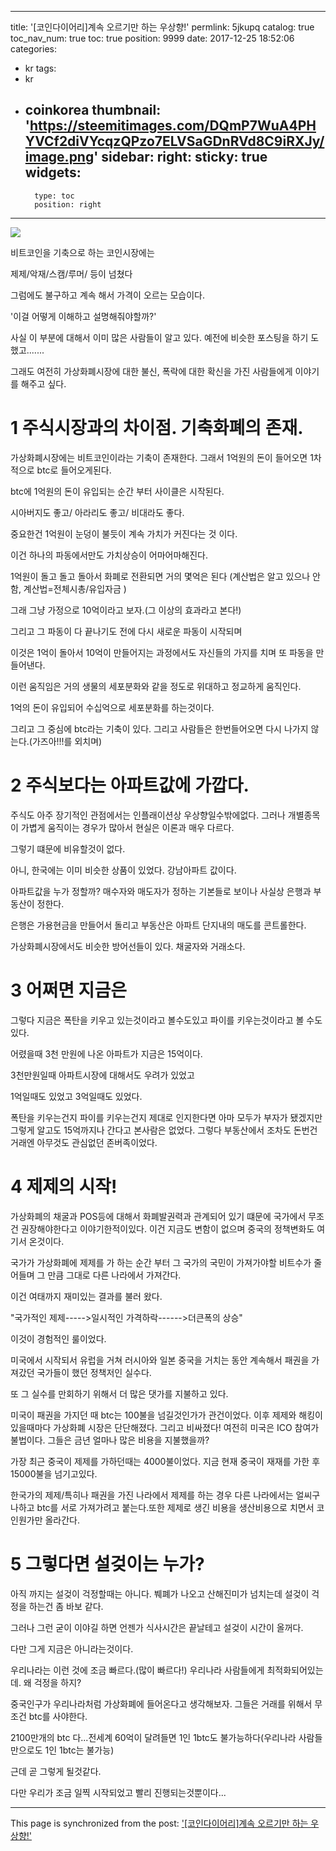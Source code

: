 
---
title: '[코인다이어리]계속 오르기만 하는 우상향!'
permlink: 5jkupq
catalog: true
toc_nav_num: true
toc: true
position: 9999
date: 2017-12-25 18:52:06
categories:
- kr
tags:
- kr
- coinkorea
thumbnail: 'https://steemitimages.com/DQmP7WuA4PHYVCf2diVYcqzQPzo7ELVSaGDnRVd8C9iRXJy/image.png'
sidebar:
    right:
        sticky: true
widgets:
    -
        type: toc
        position: right
---


![](https://steemitimages.com/DQmP7WuA4PHYVCf2diVYcqzQPzo7ELVSaGDnRVd8C9iRXJy/image.png)

비트코인을 기축으로 하는 코인시장에는 

제제/악재/스캠/루머/ 등이 넘쳤다

그럼에도 불구하고 계속 해서 가격이 오르는 모습이다.

'이걸 어떻게 이해하고 설명해줘야할까?'

사실 이 부분에 대해서 이미 많은 사람들이 알고 있다. 예전에 비슷한 포스팅을 하기 도했고.......

그래도 여전히 가상화폐시장에 대한 불신, 폭락에 대한 확신을 가진 사람들에게 이야기를 해주고 싶다.

# 1 주식시장과의 차이점. 기축화폐의 존재.

가상화폐시장에는 비트코인이라는 기축이 존재한다. 그래서 1억원의 돈이 들어오면 1차적으로 btc로 들어오게된다.

btc에 1억원의 돈이 유입되는 순간 부터 사이클은 시작된다.

시아버지도 좋고/ 아라리도 좋고/ 비대라도 좋다.

중요한건 1억원이 눈덩이 불듯이 계속 가치가 커진다는 것 이다.

이건 하나의 파동에서만도 가치상승이 어마어마해진다.

1억원이 돌고 돌고 돌아서 화폐로 전환되면 거의 몇억은 된다
(계산법은 알고 있으나 안함, 계산법=전체시총/유입자금 )

그래 그냥 가정으로 10억이라고 보자.(그 이상의 효과라고 본다!)

그리고 그 파동이 다 끝나기도 전에 다시 새로운 파동이 시작되며

이것은 1억이 돌아서 10억이 만들어지는 과정에서도 자신들의 가지를 치며 또 파동을 만들어낸다. 

이런 움직임은 거의 생물의 세포분화와 같을 정도로 위대하고 정교하게 움직인다.

1억의 돈이 유입되어 수십억으로 세포분화를 하는것이다.

그리고 그 중심에 btc라는 기축이 있다. 그리고 사람들은 한번들어오면 다시 나가지 않는다.(가즈아!!!를 외치며)

# 2 주식보다는 아파트값에 가깝다.

주식도 아주 장기적인 관점에서는 인플래이션상 우상향일수밖에없다. 그러나 개별종목이 가볍게 움직이는 경우가 많아서 현실은 이론과 매우 다르다.

그렇기 떄문에 비유할것이 없다.

아니, 한국에는 이미 비슷한 상품이 있었다. 강남아파트 값이다.

아파트값을 누가 정할까? 매수자와 매도자가 정하는 기본들로 보이나 사실상 은행과 부동산이 정한다.

은행은 가용현금을 만들어서 돌리고 부동산은 아파트 단지내의 매도를 콘트롤한다.

가상화폐시장에서도 비슷한 방어선들이 있다. 채굴자와 거래소다. 

# 3 어쩌면 지금은 

그렇다 지금은 폭탄을 키우고 있는것이라고 볼수도있고 파이를 키우는것이라고 볼 수도있다.

어렸을때 3천 만원에 나온 아파트가 지금은 15억이다.

3천만원일때 아파트시장에 대해서도 우려가 있었고

1억일때도 있었고 3억일때도 있었다.

폭탄을 키우는건지 파이를 키우는건지 제대로 인지한다면 아마 모두가 부자가 됐겠지만 그렇게 알고도 15억까지나 간다고 본사람은 없었다. 그렇다 부동산에서 조차도 돈번건 거래엔 아무것도 관심없던 존버족이었다.

# 4 제제의 시작!

가상화폐의 채굴과 POS등에 대해서 화폐발권력과 관계되어 있기 떄문에 국가에서 무조건 권장해야한다고 이야기한적이있다. 이건 지금도 변함이 없으며 중국의 정책변화도 여기서 온것이다.

국가가 가상화폐에 제제를 가 하는 순간 부터 그 국가의 국민이 가져가야할 비트수가 줄어들며 그 만큼 그대로 다른 나라에서 가져간다.

이건 여태까지 재미있는 결과를 불러 왔다.

"국가적인 제제----->일시적인 가격하락------>더큰폭의 상승"

이것이 경험적인 룰이었다.

미국에서 시작되서 유럽을 거쳐 러시아와 일본 중국을 거치는 동안 계속해서 패권을 가져갔던 국가들이 했던 정책저인 실수다.

또 그 실수를 만회하기 위해서 더 많은 댓가를 지불하고 있다.

미국이 패권을 가지던 때 btc는 100불을 넘길것인가가 관건이었다.  이후 제제와 해킹이 있을때마다 가상화폐 시장은 단단해졌다. 그리고 비싸졌다! 여전히 미국은 ICO 참여가 불법이다. 그들은 금년 얼마나 많은 비용을 지불했을까?

가장 최근 중국이 제제를 가하던때는 4000불이었다. 지금 현재 중국이 재재를 가한 후 15000불을 넘기고있다.

한국가의 제제/특히나 패권을 가진 나라에서 제제를 하는 경우 다른 나라에서는 얼씨구나하고 btc를 서로 가져가려고 붙는다.또한 제제로 생긴 비용을 생산비용으로 치면서 코인원가만 올라간다.

# 5 그렇다면 설겆이는 누가?
아직 까지는 설겆이 걱정할때는 아니다. 붸폐가 나오고 산해진미가 넘치는데 설겆이 걱정을 하는건 좀 바보 같다.

그러나 그런 굳이 이야길 하면 언젠가 식사시간은 끝날테고 설겆이 시간이 올꺼다.

다만 그게 지금은 아니라는것이다.

우리나라는 이런 것에 조금 빠르다.(많이 빠르다!) 우리나라 사람들에게 최적화되어있는데. 왜 걱정을 하지?

중국인구가 우리나라처럼 가상화폐에 들어온다고 생각해보자. 그들은 거래를 위해서 무조건 btc를 사야한다.

2100만개의 btc 다...전세계 60억이 달려들면 1인 1btc도 불가능하다(우리나라 사람들만으로도 1인 1btc는 불가능)

근데 곧 그렇게 될것같다.

다만 우리가 조금 일찍 시작되었고 빨리 진행되는것뿐이다...

- - -

This page is synchronized from the post: ['[코인다이어리]계속 오르기만 하는 우상향!'](https://steemit.com/@virus707/5jkupq)
